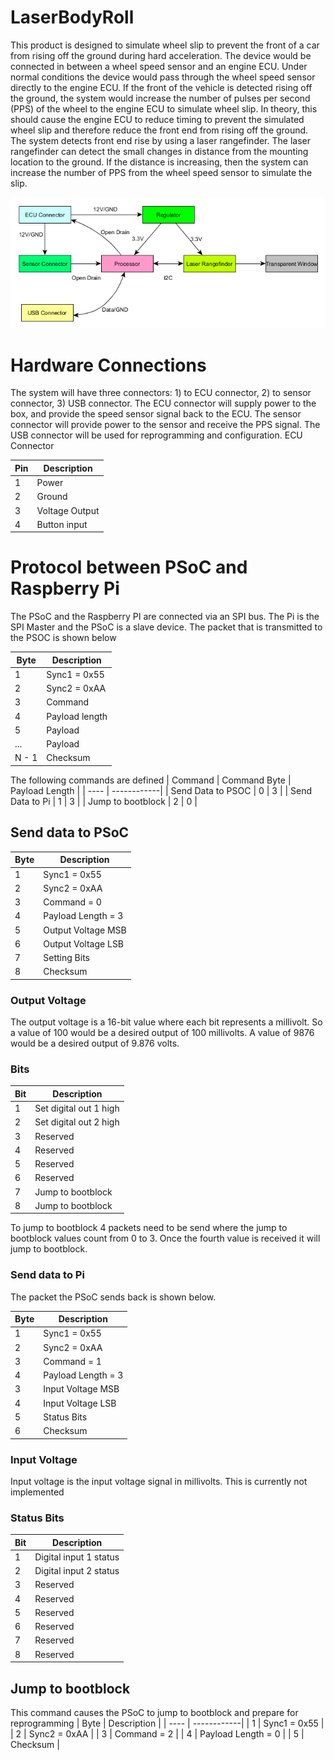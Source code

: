 # LaserBodyRoll

This product is designed to simulate wheel slip to prevent the front of a car from rising off the ground during hard acceleration. The device would be connected in between a wheel speed sensor and an engine ECU. Under normal conditions the device would pass through the wheel speed sensor directly to the engine ECU. If the front of the vehicle is detected rising off the ground, the system would increase the number of pulses per second (PPS) of the wheel to the engine ECU to simulate wheel slip. In theory, this should cause the engine ECU to reduce timing to prevent the simulated wheel slip and therefore reduce the front end from rising off the ground.
The system detects front end rise by using a laser rangefinder. The laser rangefinder can detect the small changes in distance from the mounting location to the ground. If the distance is increasing, then the system can increase the number of PPS from the wheel speed sensor to simulate the slip.

![Architecture](https://github.com/nlbutts/LaserBodyRoll/blob/master/Documentation/Architecture.bmp "High Level Architecture")


# Hardware Connections
The system will have three connectors: 1) to ECU connector, 2) to sensor connector, 3) USB connector. The ECU connector will supply power to the box, and provide the speed sensor signal back to the ECU. The sensor connector will provide power to the sensor and receive the PPS signal. The USB connector will be used for reprogramming and configuration.
ECU Connector

| Pin | Description     |
| --- | -----------     |
| 1   | Power           |
| 2   | Ground          |
| 3   | Voltage Output  |
| 4   | Button input    |

# Protocol between PSoC and Raspberry Pi
The PSoC and the Raspberry PI are connected via an SPI bus. The Pi is the SPI Master and the PSoC is a slave device. The packet that is transmitted to the PSOC is shown below

| Byte | Description |
| ---- | ------------|
| 1    | Sync1 = 0x55 |
| 2    | Sync2 = 0xAA |
| 3    | Command |
| 4    | Payload length |
| 5    | Payload |
| ...  | Payload |
| N - 1| Checksum |

The following commands are defined
| Command | Command Byte | Payload Length |
| ---- | ------------|
| Send Data to PSOC | 0 | 3 |
| Send Data to Pi | 1 | 3 |
| Jump to bootblock | 2 | 0 |

## Send data to PSoC

| Byte | Description |
| ---- | ------------|
| 1    | Sync1 = 0x55 |
| 2    | Sync2 = 0xAA |
| 3    | Command = 0 |
| 4    | Payload Length = 3 |
| 5    | Output Voltage MSB |
| 6    | Output Voltage LSB |
| 7    | Setting Bits |
| 8    | Checksum |

### Output Voltage
The output voltage is a 16-bit value where each bit represents a millivolt. So a value of 100 would be a desired output of 100 millivolts. A value of 9876 would be a desired output of 9.876 volts.

### Bits

| Bit | Description |
| --- | ------------|
| 1   | Set digital out 1 high |
| 2   | Set digital out 2 high |
| 3   | Reserved |
| 4   | Reserved |
| 5   | Reserved |
| 6   | Reserved |
| 7   | Jump to bootblock |
| 8   | Jump to bootblock |

To jump to bootblock 4 packets need to be send where the jump to bootblock values count from 0 to 3. Once the fourth value is received it will jump to bootblock.

### Send data to Pi
The packet the PSoC sends back is shown below.

| Byte | Description |
| ---- | ------------|
| 1    | Sync1 = 0x55 |
| 2    | Sync2 = 0xAA |
| 3    | Command = 1 |
| 4    | Payload Length = 3 |
| 3    | Input Voltage MSB |
| 4    | Input Voltage LSB |
| 5    | Status Bits |
| 6    | Checksum |

### Input Voltage
Input voltage is the input voltage signal in millivolts. This is currently not implemented

### Status Bits
| Bit | Description |
| --- | ------------|
| 1   | Digital input 1 status |
| 2   | Digital input 2 status |
| 3   | Reserved |
| 4   | Reserved |
| 5   | Reserved |
| 6   | Reserved |
| 7   | Reserved |
| 8   | Reserved |

## Jump to bootblock
This command causes the PSoC to jump to bootblock and prepare for reprogramming
| Byte | Description |
| ---- | ------------|
| 1    | Sync1 = 0x55 |
| 2    | Sync2 = 0xAA |
| 3    | Command = 2 |
| 4    | Payload Length = 0 |
| 5    | Checksum |
